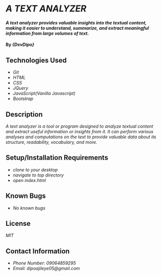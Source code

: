 # _A TEXT ANALYZER_

#### _A text analyzer provides valuable insights into the textual content, making it easier to understand, summarize, and extract meaningful information from large volumes of text._

#### By _**{DevDipo}**_

## Technologies Used

* _Git_
* _HTML_
* _CSS_
* _JQuery_
* _JavaScript(Vanilla Javascript)_
* _Bootstrap_

## Description

_A text analyzer is a tool or program designed to analyze textual content and extract useful information or insights from it. It can perform various analyses and computations on the text to provide valuable data about its structure, readability, vocabulary, and more._

## Setup/Installation Requirements

* _clone to your desktop_
* _navigate to top directory_
* _open index.html_


## Known Bugs

* _No known bugs_

## License

_MIT_

## Contact Information

* _Phone Number: 09064859295_
* _Email: dipoajileye05@gmail.com_